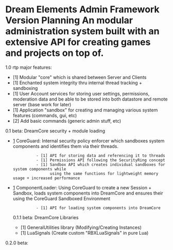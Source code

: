 Dream Elements Admin Framework Version Planning
An modular administration system built with an extensive API for creating games and projects on top of.
===

1.0 rtp major features:

- [1] Modular "core" which is shared between Server and Clients
- [1] Enchanted system integrity thru internal thread tracking + sandboxing
- [1] User Account services for storing user settings, permissions, moderation data and be able to be stored into both datastore and remote server (base work for later)
- [1] Application "sandbox" for creating and managing various system features (commands, gui, etc)
- [2] Add basic commands (generic admin stuff, etc)



0.1 beta:
DreamCore security + module loading

- [1](CORE)     CoreGuard:
                Internal security policy enforcer which sandboxes system components and identifies them
                via their threads.

                - [1] API for storing data and referencing it to threads
                - [1] Permissions API following the SecurityRing concept
                - [1] Sandbox API which creates individual sandboxes for system components while
                      using the same functions for lightweight memory usage + increased performance

- [1](CORE)     ComponentLoader:
                Using CoreGuard to create a new Session + Sandbox, loads system components into DreamCore
                and ensures their using the CoreGuard Sandboxed Environment

                - [1] API for loading system components into DreamCore


    0.1.1 beta:
    DreamCore Libraries

    - [1] GeneralUtilities library (Modifying/Creating Instances)
    - [1] LuaSignals  (Create custom "RBXLuaSignals" in pure Lua)



0.2.0 beta:
